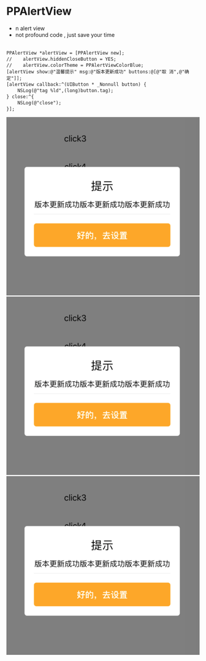# PPAlertView
* n alert view
* not profound code , just save your time

```

PPAlertView *alertView = [PPAlertView new];
//    alertView.hiddenCloseButton = YES;
//    alertView.colorTheme = PPAlertViewColorBlue;
[alertView show:@"温馨提示" msg:@"版本更新成功" buttons:@[@"取 消",@"确 定"]];
[alertView callback:^(UIButton * _Nonnull button) {
    NSLog(@"tag %ld",(long)button.tag);
} close:^{
    NSLog(@"close");
}];

```
![](https://github.com/coooliang/PPAlertView/blob/master/1.png)
![](https://github.com/coooliang/PPAlertView/blob/master/1.png)
![](https://github.com/coooliang/PPAlertView/blob/master/1.png)
